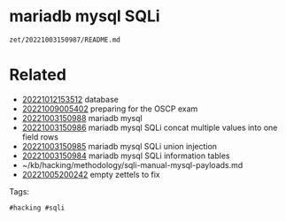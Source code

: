 # mariadb mysql SQLi

` zet/20221003150987/README.md `

# Related

- [20221012153512](/zet/20221012153512/README.md) database
- [20221009005402](/zet/20221009005402/README.md) preparing for the OSCP exam
- [20221003150988](/zet/20221003150988/README.md) mariadb mysql
- [20221003150986](/zet/20221003150986/README.md) mariadb mysql SQLi concat multiple values into one field rows
- [20221003150985](/zet/20221003150985/README.md) mariadb mysql SQLi union injection
- [20221003150984](/zet/20221003150984/README.md) mariadb mysql SQLi information tables
- ~/kb/hacking/methodology/sqli-manual-mysql-payloads.md
- [20221005200242](/zet/20221005200242/README.md) empty zettels to fix

Tags:

    #hacking #sqli 
